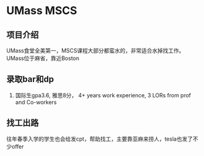# UMass MSCS

## 项目介绍
UMass食堂全美第一，MSCS课程大部分都蛮水的，非常适合水掉找工作。UMass位于麻省，靠近Boston

## 录取bar和dp
1. 国际生gpa3.6, 雅思8分， 4+ years work experience, 3 LORs from prof and Co-workers



## 找工出路
往年春季入学的学生也会给发cpt，帮助找工，主要靠亚麻来捞人，tesla也发了不少offer








